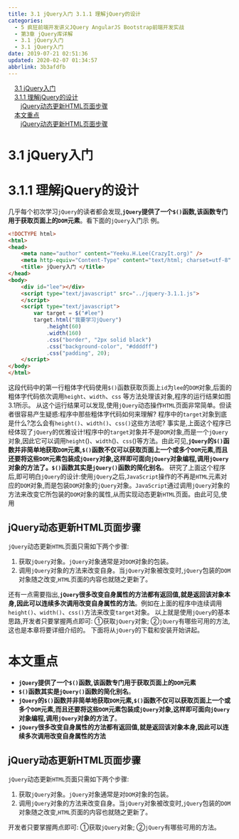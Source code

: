 ```yaml
---
title: 3.1 jQuery入门 3.1.1 理解jQuery的设计
categories: 
  - 5 疯狂前端开发讲义JQuery AngularJS Bootstrap前端开发实战
  - 第3章 jQuery库详解
  - 3.1 jQuery入门
  - 3.1 jQuery入门
date: 2019-07-21 02:51:36
updated: 2020-02-07 01:34:57
abbrlink: 3b3afdfb
---
```

<div id='my_toc'><a href="/JavaReadingNotes/3b3afdfb/#3-1-jQuery入门" class="header_1">3.1 jQuery入门</a>&nbsp;<br><a href="/JavaReadingNotes/3b3afdfb/#3-1-1-理解jQuery的设计" class="header_1">3.1.1 理解jQuery的设计</a>&nbsp;<br><a href="/JavaReadingNotes/3b3afdfb/#jQuery动态更新HTML页面步骤" class="header_2">jQuery动态更新HTML页面步骤</a>&nbsp;<br><a href="/JavaReadingNotes/3b3afdfb/#本文重点" class="header_1">本文重点</a>&nbsp;<br><a href="/JavaReadingNotes/3b3afdfb/#jQuery动态更新HTML页面步骤" class="header_2">jQuery动态更新HTML页面步骤</a>&nbsp;<br></div>
<style>.header_1{margin-left: 1em;}.header_2{margin-left: 2em;}.header_3{margin-left: 3em;}.header_4{margin-left: 4em;}.header_5{margin-left: 5em;}.header_6{margin-left: 6em;}</style>
<!--more-->
<script>if (navigator.platform.search('arm')==-1){document.getElementById('my_toc').style.display = 'none';}var e,p = document.getElementsByTagName('p');while (p.length>0) {e = p[0];e.parentElement.removeChild(e);}</script>

<!--end-->
# 3.1 jQuery入门 #
# 3.1.1 理解jQuery的设计 #
几乎每个初次学习`jQuery`的读者都会发现,**`jQuery`提供了一个`$()`函数,该函数专门用于获取页面上的`DOM`元素**。看下面的`jQuery`入门示
例。
```html
<!DOCTYPE html>
<html>
<head>
    <meta name="author" content="Yeeku.H.Lee(CrazyIt.org)" />
    <meta http-equiv="Content-Type" content="text/html; charset=utf-8" />
    <title> jQuery入门 </title>
</head>
<body>
    <div id="lee"></div>
    <script type="text/javascript" src="../jquery-3.1.1.js">
    </script>
    <script type="text/javascript">
        var target = $("#lee")
        target.html("我要学习jQuery")
            .height(60)
            .width(160)
            .css("border", "2px solid black")
            .css("background-color", "#ddddff")
            .css("padding", 20);
    </script>
</body>
</html>
```
这段代码中的第一行粗体字代码使用`$()`函数获取页面上`id`为`lee`的`DOM`对象,后面的粗体字代码依次调用`height`、`width`、`css` 等方法处理该对象,程序的运行结果如图3.1所示。
从这个运行结果可以发现,使用`jQuery`动态操作`HTML`页面非常简单。但读者很容易产生疑惑:程序中那些粗体字代码如何来理解?
程序中的`target`对象到底是什么?怎么会有`height()`、`width()`、`css()`这些方法呢?
事实是,上面这个程序已经体现了`jQuery`的优雅设计!程序中的`target`对象并不是`DOM`对象,而是一个`jQuery`对象,因此它可以调用`height`()、`width`()、`css`()等方法。由此可见,**`jQuery`的`$()`函数并非简单地获取`DOM`元素,`$()`函数不仅可以获取页面上一个或多个`DOM`元素,而且还要将这些`DOM`元素包装成`jQuery`对象,这样即可面向`jQuery`对象编程,调用`jQuery`对象的方法了。`$()`函数其实是`jQuery()`函数的简化别名**。
研究了上面这个程序后,即可明白`jQuery`的设计:使用`jQuery`之后,`JavaScript`操作的不再是`HTML`元素对应的`DOM`对象,而是包装`DOM`对象的`jQuery`对象。`JavaScript`通过调用`jQuery`对象的方法来改变它所包装的`DOM`对象的属性,从而实现动态更新`HTML`页面。由此可见,使用
## jQuery动态更新HTML页面步骤 ##
`jQuery`动态更新`HTML`页面只需如下两个步骤:
1. 获取`jQuery`对象。`jQuery`对象通常是对`DOM`对象的包装。
2. 调用`jQuery`对象的方法来改变自身。当`jQuery`对象被改变时,`jQuery`包装的`DOM`对象随之改变,`HTML`页面的内容也就随之更新了。

还有一点需要指出,**`jQuery`很多改变自身属性的方法都有返回值,就是返回该对象本身,因此可以连续多次调用改变自身属性的方法**。例如在上面的程序中连续调用`height()`、`width()`、`css()`方法来改变`target`对象。
以上就是使用`jQuery`的基本思路,开发者只要掌握两点即可:
①获取`jQuery`对象;
②`jQuery`有哪些可用的方法,这也是本章将要详细介绍的。
下面将从`jQuery`的下载和安装开始讲起。
<!--SSTStart-->
# 本文重点 #
- **`jQuery`提供了一个`$()`函数,该函数专门用于获取页面上的`DOM`元素**
- **`$()`函数其实是`jQuery()`函数的简化别名**。
- **`jQuery`的`$()`函数并非简单地获取`DOM`元素,`$()`函数不仅可以获取页面上一个或多个`DOM`元素,而且还要将这些`DOM`元素包装成`jQuery`对象,这样即可面向`jQuery`对象编程,调用`jQuery`对象的方法了**。
- **`jQuery`很多改变自身属性的方法都有返回值,就是返回该对象本身,因此可以连续多次调用改变自身属性的方法**

## jQuery动态更新HTML页面步骤 ##
`jQuery`动态更新`HTML`页面只需如下两个步骤:
1. 获取`jQuery`对象。`jQuery`对象通常是对`DOM`对象的包装。
2. 调用`jQuery`对象的方法来改变自身。当`jQuery`对象被改变时,`jQuery`包装的`DOM`对象随之改变,`HTML`页面的内容也就随之更新了。

开发者只要掌握两点即可:
①获取`jQuery`对象;
②`jQuery`有哪些可用的方法。
<!--SSTStop-->
